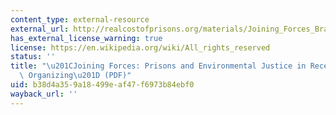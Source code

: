 ```yaml
---
content_type: external-resource
external_url: http://realcostofprisons.org/materials/Joining_Forces_Braz.pdf
has_external_license_warning: true
license: https://en.wikipedia.org/wiki/All_rights_reserved
status: ''
title: "\u201CJoining Forces: Prisons and Environmental Justice in Recent California\
  \ Organizing\u201D (PDF)"
uid: b38d4a35-9a18-499e-af47-f6973b84ebf0
wayback_url: ''
---
```

